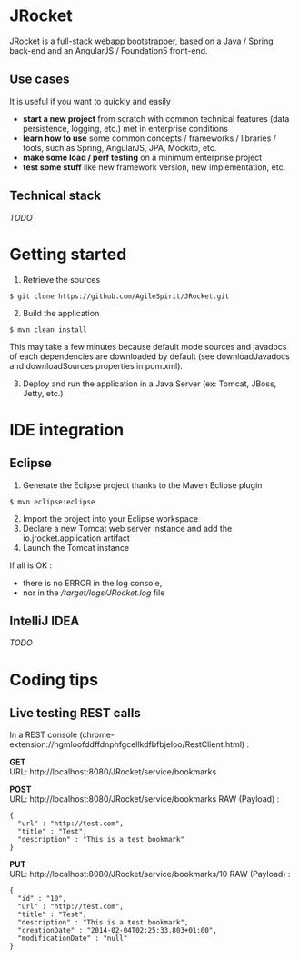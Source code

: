 JRocket
=======

JRocket is a full-stack webapp bootstrapper, based on a Java / Spring back-end and an AngularJS / Foundation5 front-end.

Use cases
---------
It is useful if you want to quickly and easily :
- **start a new project** from scratch with common technical features (data persistence, logging, etc.) met in enterprise conditions
- **learn how to use** some common concepts / frameworks / libraries / tools, such as Spring, AngularJS, JPA, Mockito, etc.
- **make some load / perf testing** on a minimum enterprise project
- **test some stuff** like new framework version, new implementation, etc.

Technical stack
---------------
*TODO*

Getting started
===============

1) Retrieve the sources  
```
$ git clone https://github.com/AgileSpirit/JRocket.git
```
2) Build the application
```
$ mvn clean install
```
This may take a few minutes because default mode sources and javadocs of each dependencies are downloaded by default (see downloadJavadocs and downloadSources properties in pom.xml).  

3) Deploy and run the application in a Java Server (ex: Tomcat, JBoss, Jetty, etc.)


IDE integration
===============

Eclipse
-------

1) Generate the Eclipse project thanks to the Maven Eclipse plugin  
```
$ mvn eclipse:eclipse
```
2) Import the project into your Eclipse workspace  
3) Declare a new Tomcat web server instance and add the io.jrocket.application artifact
4) Launch the Tomcat instance  

If all is OK :
- there is no ERROR in the log console, 
- nor in the */target/logs/JRocket.log* file

IntelliJ IDEA
-------------
*TODO*

Coding tips
===========

Live testing REST calls
-----------------------

In a REST console (chrome-extension://hgmloofddffdnphfgcellkdfbfbjeloo/RestClient.html) :

**GET**  
URL: http://localhost:8080/JRocket/service/bookmarks

**POST**  
URL: http://localhost:8080/JRocket/service/bookmarks 
RAW (Payload) : 
```
{
  "url" : "http://test.com",
  "title" : "Test",
  "description" : "This is a test bookmark"
}
```

**PUT**  
URL: http://localhost:8080/JRocket/service/bookmarks/10
RAW (Payload) :
```
{
  "id" : "10", 
  "url" : "http://test.com",
  "title" : "Test",
  "description" : "This is a test bookmark",
  "creationDate" : "2014-02-04T02:25:33.803+01:00",
  "modificationDate" : "null"
}
```

